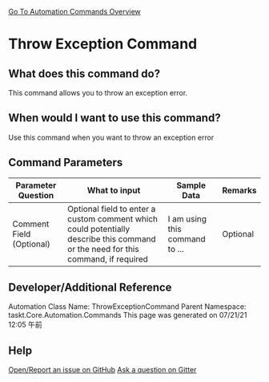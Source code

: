 <!--TITLE: Throw Exception Command -->
<!-- SUBTITLE: a command in the Error Handling Commands group. -->
[Go To Automation Commands Overview](/automation-commands.md)


# Throw Exception Command


## What does this command do?
This command allows you to throw an exception error.


## When would I want to use this command?
Use this command when you want to throw an exception error


## Command Parameters
| Parameter Question   	| What to input  	|  Sample Data 	| Remarks  	|
| ---                    | ---               | ---           | ---       |
|Comment Field (Optional)|Optional field to enter a custom comment which could potentially describe this command or the need for this command, if required|I am using this command to ...|Optional|


## Developer/Additional Reference
Automation Class Name: ThrowExceptionCommand
Parent Namespace: taskt.Core.Automation.Commands
This page was generated on 07/21/21 12:05 午前


## Help
[Open/Report an issue on GitHub](https://github.com/saucepleez/taskt/issues/new)
[Ask a question on Gitter](https://gitter.im/taskt-rpa/Lobby)
